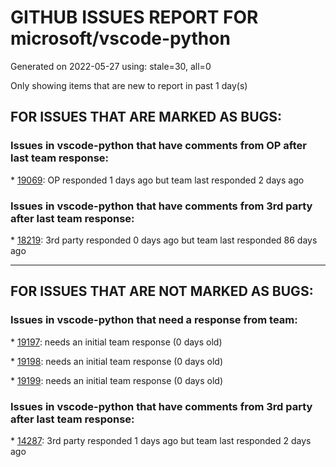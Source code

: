 
# GITHUB ISSUES REPORT FOR microsoft/vscode-python


Generated on 2022-05-27 using: stale=30, all=0


Only showing items that are new to report in past 1 day(s)


## FOR ISSUES THAT ARE MARKED AS BUGS:


### Issues in vscode-python that have comments from OP after last team response:


\* [19069](https://github.com/microsoft/vscode-python/issues/19069 "Pytest fails to use the correct conda environment path for testing"): OP responded 1 days ago but team last responded 2 days ago

### Issues in vscode-python that have comments from 3rd party after last team response:


\* [18219](https://github.com/microsoft/vscode-python/issues/18219 "Default interpreter path for Python isn't working"): 3rd party responded 0 days ago but team last responded 86 days ago

---

## FOR ISSUES THAT ARE NOT MARKED AS BUGS:


### Issues in vscode-python that need a response from team:


\* [19197](https://github.com/microsoft/vscode-python/issues/19197 "Command 'Python: Restart Language Server' resulted in an error (command 'python.analysis.restartLanguageServer' not found)"): needs an initial team response (0 days old)

\* [19198](https://github.com/microsoft/vscode-python/issues/19198 "Yellow underlines even after installing package"): needs an initial team response (0 days old)

\* [19199](https://github.com/microsoft/vscode-python/issues/19199 "Default Intepretter not selected in remote"): needs an initial team response (0 days old)

### Issues in vscode-python that have comments from 3rd party after last team response:


\* [14287](https://github.com/microsoft/vscode-python/issues/14287 "Activate selected directory's environment within a multi-root workspace with different environments"): 3rd party responded 1 days ago but team last responded 2 days ago

